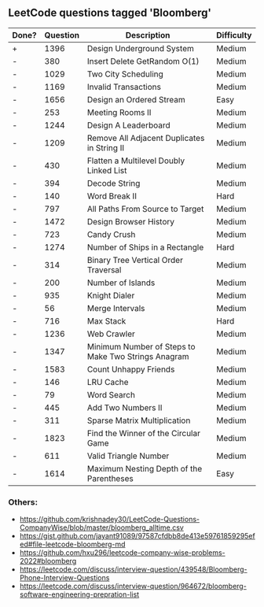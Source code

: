 ## LeetCode questions tagged 'Bloomberg'

| Done? | Question | Description                                         | Difficulty |
|-------|----------|-----------------------------------------------------|------------|
| +     | 1396     | Design Underground System                           | Medium     |
| -     | 380      | Insert Delete GetRandom O(1)                        | Medium     |
| -     | 1029     | Two City Scheduling                                 | Medium     |
| -     | 1169     | Invalid Transactions                                | Medium     |
| -     | 1656     | Design an Ordered Stream                            | Easy       |
| -     | 253      | Meeting Rooms II                                    | Medium     |
| -     | 1244     | Design A Leaderboard                                | Medium     |
| -     | 1209     | Remove All Adjacent Duplicates in String II         | Medium     |
| -     | 430      | Flatten a Multilevel Doubly Linked List             | Medium     |
| -     | 394      | Decode String                                       | Medium     |
| -     | 140      | Word Break II                                       | Hard       |
| -     | 797      | All Paths From Source to Target                     | Medium     |
| -     | 1472     | Design Browser History                              | Medium     |
| -     | 723      | Candy Crush                                         | Medium     |
| -     | 1274     | Number of Ships in a Rectangle                      | Hard       |
| -     | 314      | Binary Tree Vertical Order Traversal                | Medium     |
| -     | 200      | Number of Islands                                   | Medium     |
| -     | 935      | Knight Dialer                                       | Medium     |
| -     | 56       | Merge Intervals                                     | Medium     |
| -     | 716      | Max Stack                                           | Hard       |
| -     | 1236     | Web Crawler                                         | Medium     |
| -     | 1347     | Minimum Number of Steps to Make Two Strings Anagram | Medium     |
| -     | 1583     | Count Unhappy Friends                               | Medium     |
| -     | 146      | LRU Cache                                           | Medium     |
| -     | 79       | Word Search                                         | Medium     |
| -     | 445      | Add Two Numbers II                                  | Medium     |
| -     | 311      | Sparse Matrix Multiplication                        | Medium     |
| -     | 1823     | Find the Winner of the Circular Game                | Medium     |
| -     | 611      | Valid Triangle Number                               | Medium     |
| -     | 1614     | Maximum Nesting Depth of the Parentheses            | Easy       |

### Others:
- https://github.com/krishnadey30/LeetCode-Questions-CompanyWise/blob/master/bloomberg_alltime.csv 
- https://gist.github.com/jayant91089/97587cfdbb8de413e59761859295efed#file-leetcode-bloomberg-md 
- https://github.com/hxu296/leetcode-company-wise-problems-2022#bloomberg 
- https://leetcode.com/discuss/interview-question/439548/Bloomberg-Phone-Interview-Questions 
- https://leetcode.com/discuss/interview-question/964672/bloomberg-software-engineering-prepration-list 